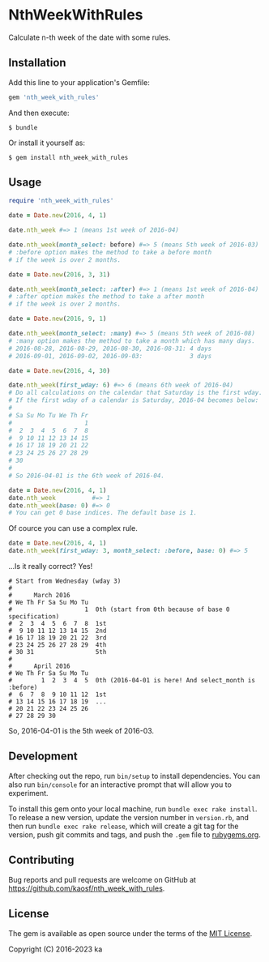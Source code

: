 # NthWeekWithRules

Calculate n-th week of the date with some rules.

## Installation

Add this line to your application's Gemfile:

```ruby
gem 'nth_week_with_rules'
```

And then execute:

    $ bundle

Or install it yourself as:

    $ gem install nth_week_with_rules

## Usage

```ruby
require 'nth_week_with_rules'

date = Date.new(2016, 4, 1)

date.nth_week #=> 1 (means 1st week of 2016-04)

date.nth_week(month_select: before) #=> 5 (means 5th week of 2016-03)
# :before option makes the method to take a before month
# if the week is over 2 months.

date = Date.new(2016, 3, 31)

date.nth_week(month_select: :after) #=> 1 (means 1st week of 2016-04)
# :after option makes the method to take a after month
# if the week is over 2 months.

date = Date.new(2016, 9, 1)

date.nth_week(month_select: :many) #=> 5 (means 5th week of 2016-08)
# :many option makes the method to take a month which has many days.
# 2016-08-28, 2016-08-29, 2016-08-30, 2016-08-31: 4 days
# 2016-09-01, 2016-09-02, 2016-09-03:             3 days

date = Date.new(2016, 4, 30)

date.nth_week(first_wday: 6) #=> 6 (means 6th week of 2016-04)
# Do all calculations on the calendar that Saturday is the first wday.
# If the first wday of a calendar is Saturday, 2016-04 becomes below:
#
# Sa Su Mo Tu We Th Fr
#                    1
#  2  3  4  5  6  7  8
#  9 10 11 12 13 14 15
# 16 17 18 19 20 21 22
# 23 24 25 26 27 28 29
# 30
#
# So 2016-04-01 is the 6th week of 2016-04.

date = Date.new(2016, 4, 1)
date.nth_week          #=> 1
date.nth_week(base: 0) #=> 0
# You can get 0 base indices. The default base is 1.
```

Of cource you can use a complex rule.

```ruby
date = Date.new(2016, 4, 1)
date.nth_week(first_wday: 3, month_select: :before, base: 0) #=> 5
```

...Is it really correct? Yes!

```
# Start from Wednesday (wday 3)
#
#      March 2016
# We Th Fr Sa Su Mo Tu
#                    1  0th (start from 0th because of base 0 specification)
#  2  3  4  5  6  7  8  1st
#  9 10 11 12 13 14 15  2nd
# 16 17 18 19 20 21 22  3rd
# 23 24 25 26 27 28 29  4th
# 30 31                 5th
#
#      April 2016
# We Th Fr Sa Su Mo Tu
#        1  2  3  4  5  0th (2016-04-01 is here! And select_month is :before)
#  6  7  8  9 10 11 12  1st
# 13 14 15 16 17 18 19  ...
# 20 21 22 23 24 25 26
# 27 28 29 30
```

So, 2016-04-01 is the 5th week of 2016-03.

## Development

After checking out the repo, run `bin/setup` to install dependencies. You can also run `bin/console` for an interactive prompt that will allow you to experiment.

To install this gem onto your local machine, run `bundle exec rake install`. To release a new version, update the version number in `version.rb`, and then run `bundle exec rake release`, which will create a git tag for the version, push git commits and tags, and push the `.gem` file to [rubygems.org](https://rubygems.org).

## Contributing

Bug reports and pull requests are welcome on GitHub at https://github.com/kaosf/nth_week_with_rules.


## License

The gem is available as open source under the terms of the [MIT License](http://opensource.org/licenses/MIT).

Copyright (C) 2016-2023 ka
